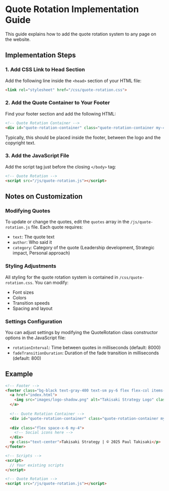 # Quote Rotation Implementation Guide

This guide explains how to add the quote rotation system to any page on the website.

## Implementation Steps

### 1. Add CSS Link to Head Section

Add the following line inside the `<head>` section of your HTML file:

```html
<link rel="stylesheet" href="/css/quote-rotation.css">
```

### 2. Add the Quote Container to Your Footer

Find your footer section and add the following HTML:

```html
<!-- Quote Rotation Container -->
<div id="quote-rotation-container" class="quote-rotation-container my-4 max-w-3xl mx-auto px-4"></div>
```

Typically, this should be placed inside the footer, between the logo and the copyright text.

### 3. Add the JavaScript File

Add the script tag just before the closing `</body>` tag:

```html
<!-- Quote Rotation -->
<script src="/js/quote-rotation.js"></script>
```

## Notes on Customization

### Modifying Quotes

To update or change the quotes, edit the `quotes` array in the `/js/quote-rotation.js` file. Each quote requires:

- `text`: The quote text
- `author`: Who said it
- `category`: Category of the quote (Leadership development, Strategic impact, Personal approach)

### Styling Adjustments

All styling for the quote rotation system is contained in `/css/quote-rotation.css`. You can modify:

- Font sizes
- Colors
- Transition speeds
- Spacing and layout

### Settings Configuration

You can adjust settings by modifying the QuoteRotation class constructor options in the JavaScript file:

- `rotationInterval`: Time between quotes in milliseconds (default: 8000)
- `fadeTransitionDuration`: Duration of the fade transition in milliseconds (default: 800)

## Example

```html
<!-- Footer -->
<footer class="bg-black text-gray-400 text-sm py-6 flex flex-col items-center">
  <a href="index.html">
    <img src="images/logo-shadow.png" alt="Takisaki Strategy Logo" class="h-[50px] mb-2 opacity-80" />
  </a>
  
  <!-- Quote Rotation Container -->
  <div id="quote-rotation-container" class="quote-rotation-container my-4 max-w-3xl mx-auto px-4"></div>
  
  <div class="flex space-x-6 my-4">
    <!-- Social icons here -->
  </div>
  <p class="text-center">Takisaki Strategy | © 2025 Paul Takisaki</p>
</footer>

<!-- Scripts -->
<script>
  // Your existing scripts
</script>

<!-- Quote Rotation -->
<script src="/js/quote-rotation.js"></script>
```